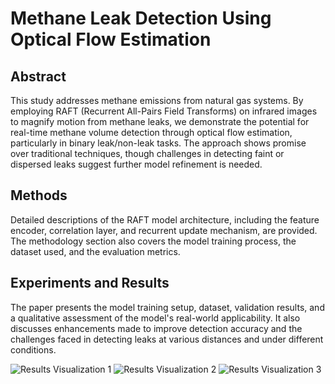 # Methane Leak Detection Using Optical Flow Estimation

## Abstract
This study addresses methane emissions from natural gas systems. By employing RAFT (Recurrent All-Pairs Field Transforms) on infrared images to magnify motion from methane leaks, we demonstrate the potential for real-time methane volume detection through optical flow estimation, particularly in binary leak/non-leak tasks. The approach shows promise over traditional techniques, though challenges in detecting faint or dispersed leaks suggest further model refinement is needed.

## Methods
Detailed descriptions of the RAFT model architecture, including the feature encoder, correlation layer, and recurrent update mechanism, are provided. The methodology section also covers the model training process, the dataset used, and the evaluation metrics.

## Experiments and Results
The paper presents the model training setup, dataset, validation results, and a qualitative assessment of the model's real-world applicability. It also discusses enhancements made to improve detection accuracy and the challenges faced in detecting leaks at various distances and under different conditions.

![Results Visualization 1](https://github.com/Kai-MC/CS280_final_report/assets/100511674/4e7ffec1-fe03-49fe-9672-0deb6b62fa1d)
![Results Visualization 2](https://github.com/Kai-MC/CS280_final_report/assets/100511674/ee123c4e-a69f-4a01-85aa-55dceda2fe3e)
![Results Visualization 3](https://github.com/Kai-MC/CS280_final_report/assets/100511674/104145d5-c3ee-49d9-949a-cbd8e433a70b)
